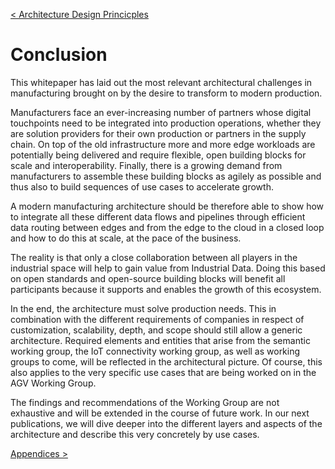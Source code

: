 [< Architecture Design Princicples](07_Architecture_Design_Principles.md)

# Conclusion

This whitepaper has laid out the most relevant architectural challenges
in manufacturing brought on by the desire to transform to modern
production.

Manufacturers face an ever-increasing number of partners whose digital
touchpoints need to be integrated into production operations, whether
they are solution providers for their own production or partners in the
supply chain. On top of the old infrastructure more and more edge
workloads are potentially being delivered and require flexible, open
building blocks for scale and interoperability. Finally, there is a
growing demand from manufacturers to assemble these building blocks as
agilely as possible and thus also to build sequences of use cases to
accelerate growth.

A modern manufacturing architecture should be therefore able to show how
to integrate all these different data flows and pipelines through
efficient data routing between edges and from the edge to the cloud in a
closed loop and how to do this at scale, at the pace of the business.

The reality is that only a close collaboration between all players in
the industrial space will help to gain value from Industrial Data. Doing
this based on open standards and open-source building blocks will
benefit all participants because it supports and enables the growth of
this ecosystem.

In the end, the architecture must solve production needs. This in
combination with the different requirements of companies in respect of
customization, scalability, depth, and scope should still allow a
generic architecture. Required elements and entities that arise from the
semantic working group, the IoT connectivity working group, as well as
working groups to come, will be reflected in the architectural picture.
Of course, this also applies to the very specific use cases that are
being worked on in the AGV Working Group.

The findings and recommendations of the Working Group are not exhaustive
and will be extended in the course of future work. In our next
publications, we will dive deeper into the different layers and aspects
of the architecture and describe this very concretely by use cases.

[Appendices >](./09_Appendices.md)